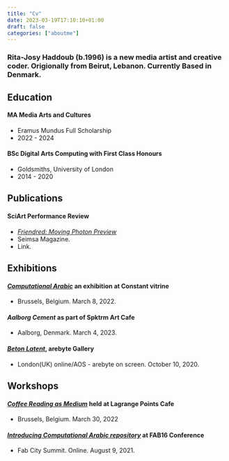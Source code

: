 ```yaml
---
title: "Cv"
date: 2023-03-19T17:10:10+01:00
draft: false
categories: ["aboutme"]
---
```


### Rita-Josy Haddoub (b.1996) is a new media artist and creative coder. Origionally from Beirut, Lebanon. Currently Based in Denmark. 

## Education 

#### MA  Media Arts and Cultures 

* Eramus Mundus Full Scholarship
* 2022 - 2024

#### BSc Digital Arts Computing with First Class Honours

* Goldsmiths, University of London
* 2014 - 2020


## Publications

#### SciArt Performance Review

* [*Friendred: Moving Photon Preview*][seisma]
* Seimsa Magazine.
* Link. 

## Exhibitions

#### [*Computational Arabic*][constantv] an exhibition at **Constant vitrine**
* Brussels, Belgium. March 8, 2022.

#### *Aalborg Cement* as part of **Spktrm Art Cafe**
* Aalborg, Denmark. March 4, 2023. 

#### [*Beton Latent*][aol], **arebyte Gallery**
* London(UK) online/AOS - arebyte on screen. October 10, 2020. 
  

## Workshops 

#### [*Coffee Reading as Medium*][lgp] held at **Lagrange Points Cafe**
* Brussels, Belgium. March 30, 2022

#### [*Introducing Computational Arabic repository*][Fab] at **FAB16 Conference**
* Fab City Summit. Online. August 9, 2021. 
 
[seisma]:https://seismamag.com/theatre-dance/friendred 
[constantv]:https://constantvzw.org/site/Constant_V-Computational-Arabic,3563.html
[aol]:https://aos.arebyte.com/contents/remote-latency/ 
[lgp]:https://fb.me/e/2kNu4RHcw 
[Fab]:https://fab16.sched.com/event/litR/computational-arabic-engarabic 

 
